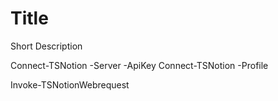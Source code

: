  # Title
  Short Description 
 
Connect-TSNotion -Server -ApiKey
Connect-TSNotion -Profile

Invoke-TSNotionWebrequest
